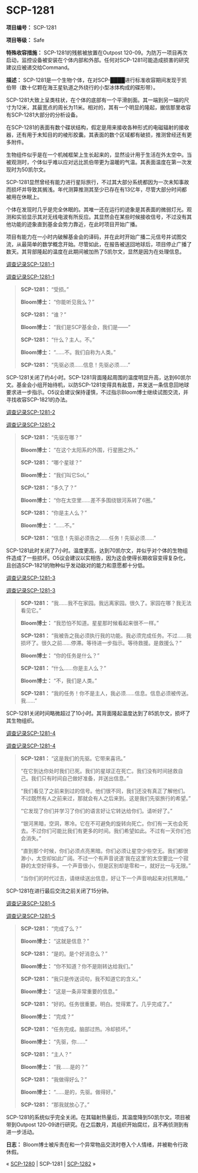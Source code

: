 # SCP-1281
                        


**项目编号：** SCP-1281

**项目等级：** Safe

**特殊收容措施：** SCP-1281的残骸被放置在Outpost 120-09。为防万一项目再次启动，监控设备被安装在个体内部和外部。任何对SCP-1281可能造成损害的研究建议应被递交给Command。

**描述：** SCP-1281是一个生物个体，在对SCP-████进行标准收容期间发现于凯伯带（数十亿颗在海王星轨道之外绕行的小型冰体构成的碟形带）。

SCP-1281大致上呈类柱状，在个体的底部有一个平滑剖面。其一端到另一端的尺寸为12米，其最宽点的周长为11米。相对的，其有一个明显的隆起，据信那里收容有SCP-1281大部分的分析设备。

在SCP-1281的表面有数个碟状结构，假定是用来接收各种形式的电磁辐射的接收器，还有用于未知目的的棱形胶囊。其表面的数个区域都有破损，推测曾经还有更多附件。

生物组件似乎是在一个机械框架上生长起来的，显然设计用于生活在外太空中。当被观测时，个体似乎难以应对远比凯伯带更为温暖的气温。其表面温度在第一次发现时为50凯尔文。

SCP-1281显然曾经有能力进行星际旅行，不过其大部分系统都因为一次未知事故而损坏并导致其搁浅。年代测算推测其至少已存在有13亿年，尽管大部分时间都被用在休眠上。

个体在发现时几乎是完全休眠的。其唯一还在运行的迹象是其表面的微弱灯光。观测和实验显示其对无线电波有所反应。其显然会在某些时候接收信号，不过没有其他功能的迹象直到基金会势力靠近，在此时项目开始广播。

项目有能力在一小时内破解基金会的译码，并在此时开始广播二元信号并试图交流，从最简单的数学概念开始。尽管如此，在报告被送回地球后，项目停止广播了数天。其背部隆起的温度在此期间被加热了5凯尔文，显然是因为在处理信息。


<a shape='rect' class='collapsible-block-link' href='javascript:;'>&#35843;&#26597;&#35760;&#24405;SCP-1281-1</a>

<a shape='rect' class='collapsible-block-link' href='javascript:;'>&#35843;&#26597;&#35760;&#24405;SCP-1281-1</a>


> **SCP-1281：** “受损。”
> 
> **Bloom博士：** “你能听见我么？”
> 
> **SCP-1281：** “谁？”
> 
> **Bloom博士：** “我们是SCP基金会，我们是——”
> 
> **SCP-1281：** “什么？主人。不。”
> 
> **Bloom博士：** “……不。我们自称为人类。”
> 
> **SCP-1281：** “先驱必须……信息！先驱必须……”
> 




SCP-1281关闭了约4小时。SCP-1281背面隆起周围的温度明显升高，达到60凯尔文。基金会小组开始待机，以防SCP-1281变得具有敌意，并发送一条信息回地球要求进一步指示。O5议会建议保持谨慎，不过指示Bloom博士继续试图交流，并寻找收容SCP-1821的办法。


<a shape='rect' class='collapsible-block-link' href='javascript:;'>&#35843;&#26597;&#35760;&#24405;SCP-1281-2</a>

<a shape='rect' class='collapsible-block-link' href='javascript:;'>&#35843;&#26597;&#35760;&#24405;SCP-1281-2</a>


> **SCP-1281：** “先驱在哪？”
> 
> **Bloom博士：** “在这个太阳系的外围，行星圈之外。”
> 
> **SCP-1281：** “哪个星球？”
> 
> **Bloom博士：** “我们叫它Sol。”
> 
> **SCP-1281：** “多久了？”
> 
> **Bloom博士：** “你在太空里……差不多围绕银河系转了6圈。”
> 
> **SCP-1281：** “你是主人么？”
> 
> **Bloom博士：** “……不。”
> 
> **SCP-1281：** “信息！先驱必须告之……任务！先驱必须……”
> 




SCP-1281此时关闭了7小时。温度更高，达到70凯尔文，并似乎对个体的生物组件造成了一些损坏。O5议会建议以实相告，因为这会使得长期收容变得复杂化，且创造SCP-1821的物种似乎发动敌对的能力和意愿都十分低。


<a shape='rect' class='collapsible-block-link' href='javascript:;'>&#35843;&#26597;&#35760;&#24405;SCP-1281-3</a>

<a shape='rect' class='collapsible-block-link' href='javascript:;'>&#35843;&#26597;&#35760;&#24405;SCP-1281-3</a>


> **SCP-1281：** “我……我不在家园。我远离家园。很久了。家园在哪？我无法看见它。”
> 
> **Bloom博士：** “我恐怕不知道。星星那时候看起来很不一样。”
> 
> **SCP-1281：** “我被告之我必须执行我的功能。我必须完成任务。不过……我损坏了。很久之前……停滞。等待进一步指示。等待救援。是救援么？”
> 
> **Bloom博士：** “你的任务是什么？”
> 
> **SCP-1281：** “什么……你是主人么？”
> 
> **Bloom博士：** “不，我们是人类。”
> 
> **SCP-1281：** “我的任务！你不是主人，我必须……信息。信息必须被传送。我……”
> 




SCP-1281关闭时间略微超过了10小时。其背面隆起温度达到了85凯尔文，损坏了其生物组织。


<a shape='rect' class='collapsible-block-link' href='javascript:;'>&#35843;&#26597;&#35760;&#24405;SCP-1281-4</a>

<a shape='rect' class='collapsible-block-link' href='javascript:;'>&#35843;&#26597;&#35760;&#24405;SCP-1281-4</a>


> **SCP-1281：** “这是我们的先驱。它带来喜讯。”
> 
> “在它到达你处时我们已死。我们的星球正在死亡。我们没有时间拯救自己。我们只有时间自己做好准备，并送出信息。”
> 
> “我们看见了之前来到过的信号。他们很不同，我们还没有真正了解他们。不过既然有人之前来过，那就会有人之后来到。这是我们先驱旅行的希望。”
> 
> “它发现了你们并学习了你们的语言好让它转达给你们。请听好了。”
> 
> “银河黑暗，空洞，寒冷。它在不可避免的旋转向死亡。你们有一天也会死去。不过你们可能比我们有更多的时间。我们希望如此。不过有一天你们也会消失。”
> 
> “直到那个时候，你们必须点亮黑暗。你们必须让星空少些空无。我们都很渺小，太空却如此广阔。不过一个有声音说道‘我在这里’的太空要比一个寂静的太空好得多。一个声音很小，但是区别却是零和一，就好比一与无限。”
> 
> “当你们的时代过去，请继续送出信息，好让下一个声音响起来对抗黑暗。”
> 




SCP-1281在进行最后交流之前关闭了15分钟。


<a shape='rect' class='collapsible-block-link' href='javascript:;'>&#35843;&#26597;&#35760;&#24405;SCP-1281-5</a>

<a shape='rect' class='collapsible-block-link' href='javascript:;'>&#35843;&#26597;&#35760;&#24405;SCP-1281-5</a>


> **SCP-1281：** “完成了么？”
> 
> **Bloom博士：** “这就是信息？”
> 
> **SCP-1281：** “是的。是个好消息么？”
> 
> **Bloom博士：** “你不知道？你不是刚转达给我们。”
> 
> **SCP-1281：** “我只是传送词句，我不知道它的含义。”
> 
> **Bloom博士：** “这是一条非常重要的信息。”
> 
> **SCP-1281：** “好的。任务很重要。明白。觉得累了。几乎完成了。”
> 
> **Bloom博士：** “完成？”
> 
> **SCP-1281：** “任务完成。脑部过热。冷却损坏。”
> 
> **Bloom博士：** “先驱，你……”
> 
> **SCP-1281：** “主人？”
> 
> **Bloom博士：** “我……是的？”
> 
> **SCP-1281：** “我做得好么？”
> 
> **Bloom博士：** “……是的，先驱。做得好。”
> 
> **SCP-1281：** “那我就放心了。”
> 




SCP-1281的系统似乎完全关闭。在其辐射热量后，其温度降到50凯尔文。项目被带到Outpost 120-09进行研究。在之后数月，其组织开始腐烂，且不再侦测到有进一步活动。

**日志：** Bloom博士被斥责在和一个异常物品交流时卷入个人情绪，并被勒令行政休假。



« [SCP-1280](/scp-1280) | SCP-1281 | [SCP-1282](/scp-1282) »





                    